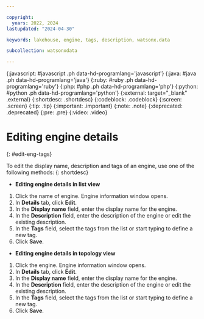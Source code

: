 ```yaml
---

copyright:
  years: 2022, 2024
lastupdated: "2024-04-30"

keywords: lakehouse, engine, tags, description, watsonx.data

subcollection: watsonxdata

---
```


{:javascript: #javascript .ph data-hd-programlang='javascript'}
{:java: #java .ph data-hd-programlang='java'}
{:ruby: #ruby .ph data-hd-programlang='ruby'}
{:php: #php .ph data-hd-programlang='php'}
{:python: #python .ph data-hd-programlang='python'}
{:external: target="_blank" .external}
{:shortdesc: .shortdesc}
{:codeblock: .codeblock}
{:screen: .screen}
{:tip: .tip}
{:important: .important}
{:note: .note}
{:deprecated: .deprecated}
{:pre: .pre}
{:video: .video}

# Editing engine details
{: #edit-eng-tags}

To edit the display name, description and tags of an engine, use one of the following methods:
{: shortdesc}

- **Editing engine details in list view**

1. Click the name of engine. Engine information window opens.
2. In **Details** tab, click **Edit**.
3. In the **Display name** field, enter the display name for the engine.
3. In the **Description** field, enter the description of the engine or edit the existing description.
4. In the **Tags** field, select the tags from the list or start typing to define a new tag.
5. Click **Save**.

- **Editing engine details in topology view**

1. Click the engine. Engine information window opens.
2. In **Details** tab, click **Edit**.
3. In the **Display name** field, enter the display name for the engine.
3. In the **Description** field, enter the description of the engine or edit the existing description.
4. In the **Tags** field, select the tags from the list or start typing to define a new tag.
5. Click **Save**.
